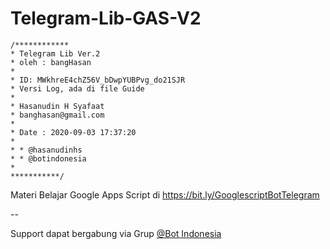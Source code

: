# Telegram-Lib-GAS-V2

```
/************
* Telegram Lib Ver.2
* oleh : bangHasan
*
* ID: MWkhreE4chZ56V_bDwpYUBPvg_do21SJR
* Versi Log, ada di file Guide
*
* Hasanudin H Syafaat
* banghasan@gmail.com
*
* Date : 2020-09-03 17:37:20
*
* * @hasanudinhs
* * @botindonesia
*
***********/
```

Materi Belajar Google Apps Script di https://bit.ly/GooglescriptBotTelegram

--

Support dapat bergabung via Grup [@Bot Indonesia](https://t.me/botindonesia)
